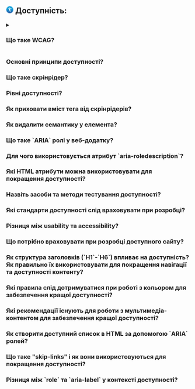 <h2>
  <img src="../assets/Accessibility.png" width="20" height="20" />
  <span>Доступність:</span>
</h2>

<details>
  <summary><h3>Що таке WCAG?</h3></summary>
  <p>Відповідь на питання про WCAG...</p>
</details>
<h3>Основні принципи доступності?</h3>
<h3>Що таке скрінрідер?</h3>
<h3>Рівні доступності?</h3>
<h3>Як приховати вміст тега від скрінрідерів?</h3>
<h3>Як видалити семантику у елемента?</h3>
<h3>Що таке `ARIA` ролі у веб-додатку?</h3>
<h3>Для чого використовується атрибут `aria-roledescription`?</h3>
<h3>Які HTML атрибути можна використовувати для покращення доступності?</h3>
<h3>Назвіть засоби та методи тестування доступності?</h3>
<h3>Які стандарти доступності слід враховувати при розробці?</h3>
<h3>Різниця між usability та accessibility?</h3>
<h3>Що потрібно враховувати при розробці доступного сайту?</h3>
<h3>Як структура заголовків (`H1`-`H6`) впливає на доступність? Як правильно їх використовувати для покращення навігації та доступності контенту?</h3>
<h3>Які правила слід дотримуватися при роботі з кольором для забезпечення кращої доступності?</h3>
<h3>Які рекомендації існують для роботи з мультимедіа-контентом для забезпечення кращої доступності?</h3>
<h3>Як створити доступний список в HTML за допомогою `ARIA` ролей?</h3>
<h3>Що таке "skip-links" і як вони використовуються для покращення доступності?</h3>
<h3>Різниця між `role` та `aria-label` у контексті доступності?</h3>
